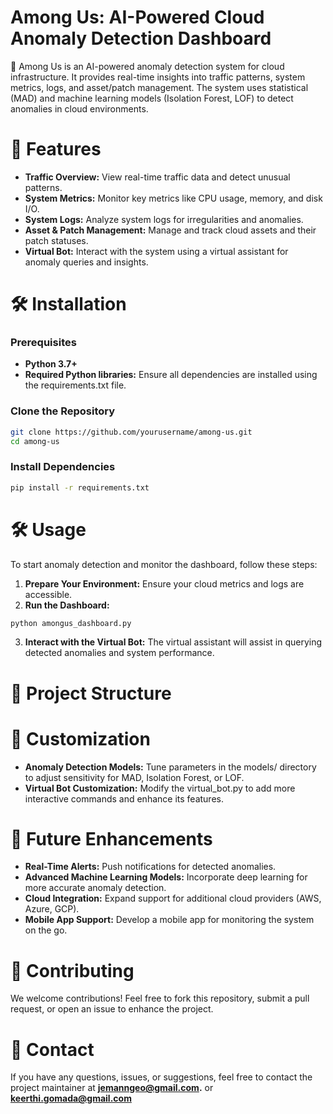 # Among Us: AI-Powered Cloud Anomaly Detection Dashboard
🚀 Among Us is an AI-powered anomaly detection system for cloud infrastructure. It provides real-time insights into traffic patterns, system metrics, logs, and asset/patch management. The system uses statistical (MAD) and machine learning models (Isolation Forest, LOF) to detect anomalies in cloud environments.

# 🌟 Features
- **Traffic Overview:** View real-time traffic data and detect unusual patterns.
- **System Metrics:** Monitor key metrics like CPU usage, memory, and disk I/O.
- **System Logs:** Analyze system logs for irregularities and anomalies.
- **Asset & Patch Management:** Manage and track cloud assets and their patch statuses.
- **Virtual Bot:** Interact with the system using a virtual assistant for anomaly queries and insights.

# 🛠️ Installation
### Prerequisites
- **Python 3.7+**
- **Required Python libraries:** Ensure all dependencies are installed using the requirements.txt file.
### Clone the Repository
```bash
git clone https://github.com/yourusername/among-us.git
cd among-us
```
### Install Dependencies
```bash
pip install -r requirements.txt
```
# 🛠️ Usage
To start anomaly detection and monitor the dashboard, follow these steps:
1. **Prepare Your Environment:** Ensure your cloud metrics and logs are accessible.
2. **Run the Dashboard:**
```bash
python amongus_dashboard.py
```
3. **Interact with the Virtual Bot:** The virtual assistant will assist in querying detected anomalies and system performance.
# 📂 Project Structure


# 🔧 Customization
- **Anomaly Detection Models:** Tune parameters in the models/ directory to adjust sensitivity for MAD, Isolation Forest, or LOF.
- **Virtual Bot Customization:** Modify the virtual_bot.py to add more interactive commands and enhance its features.
  
# 🌱 Future Enhancements
- **Real-Time Alerts:** Push notifications for detected anomalies.
- **Advanced Machine Learning Models:** Incorporate deep learning for more accurate anomaly detection.
- **Cloud Integration:** Expand support for additional cloud providers (AWS, Azure, GCP).
- **Mobile App Support:** Develop a mobile app for monitoring the system on the go.

# 🤝 Contributing
We welcome contributions! Feel free to fork this repository, submit a pull request, or open an issue to enhance the project.

# 📧 Contact
If you have any questions, issues, or suggestions, feel free to contact the project maintainer at **jemanngeo@gmail.com.** or **keerthi.gomada@gmail.com**
